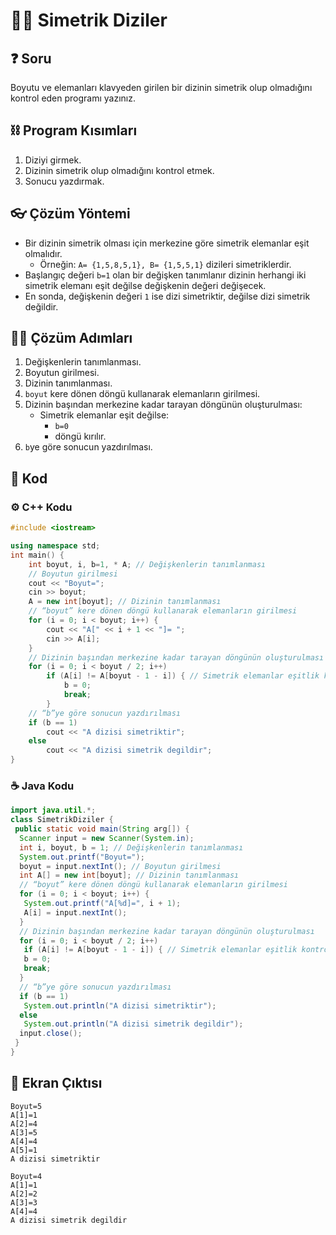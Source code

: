 # 🍏🍎 Simetrik Diziler

<!-- ----------------------------- Soru ----------------------------------- -->

## ❓ Soru
Boyutu ve elemanları klavyeden girilen bir dizinin simetrik olup olmadığını kontrol eden programı yazınız.

<!-- ----------------------------- Program Kısımları ----------------------------------- -->

## ⛓ Program Kısımları
1. Diziyi girmek.
2. Dizinin simetrik olup olmadığını kontrol etmek.
3. Sonucu yazdırmak.
   
<!-- ----------------------------- Çözüm Yöntemi ----------------------------------- -->

## 👓 Çözüm Yöntemi 
- Bir dizinin simetrik olması için merkezine göre simetrik elemanlar eşit olmalıdır. 
  - Örneğin: `A= {1,5,8,5,1}, B= {1,5,5,1}` dizileri simetriklerdir.
- Başlangıç değeri `b=1` olan bir değişken tanımlanır dizinin herhangi iki simetrik elemanı eşit değilse değişkenin değeri değişecek.
- En sonda, değişkenin değeri `1` ise dizi simetriktir, değilse dizi simetrik değildir.

<!-- ----------------------------- Çözüm Adımları ----------------------------------- -->

## 👩‍🔧 Çözüm Adımları
1. Değişkenlerin tanımlanması.
2. Boyutun girilmesi.
3. Dizinin tanımlanması.
4. `boyut` kere dönen döngü kullanarak elemanların girilmesi.
5. Dizinin başından merkezine kadar tarayan döngünün oluşturulması:
   - Simetrik elemanlar eşit değilse:
     - `b=0`
     - döngü kırılır.
6. `b`ye göre sonucun yazdırılması.

<!-- ----------------------------- Kodlar ----------------------------------- -->

## 🤖 Kod

[//]: ------------------------------------------------------------------------------
<!-- ----------------------------- C++ Kodu ----------------------------------- -->
[//]: ------------------------------------------------------------------------------

### ⚙ C++ Kodu

```cpp
#include <iostream>

using namespace std;
int main() {
    int boyut, i, b=1, * A; // Değişkenlerin tanımlanması
    // Boyutun girilmesi
    cout << "Boyut=";
    cin >> boyut;
    A = new int[boyut]; // Dizinin tanımlanması    
    // “boyut” kere dönen döngü kullanarak elemanların girilmesi
    for (i = 0; i < boyut; i++) {
        cout << "A[" << i + 1 << "]= ";
        cin >> A[i];
    }
    // Dizinin başından merkezine kadar tarayan döngünün oluşturulması
    for (i = 0; i < boyut / 2; i++) 
        if (A[i] != A[boyut - 1 - i]) { // Simetrik elemanlar eşitlik kontrolu
            b = 0;
            break;
        }
    // “b”ye göre sonucun yazdırılması
    if (b == 1)
        cout << "A dizisi simetriktir";
    else
        cout << "A dizisi simetrik degildir";
}
```

[//]: ------------------------------------------------------------------------------
<!-- ----------------------------- Java Kodu ----------------------------------- -->
[//]: ------------------------------------------------------------------------------

### ☕ Java Kodu

```java
import java.util.*;
class SimetrikDiziler {
 public static void main(String arg[]) {
  Scanner input = new Scanner(System.in);
  int i, boyut, b = 1; // Değişkenlerin tanımlanması
  System.out.printf("Boyut=");
  boyut = input.nextInt(); // Boyutun girilmesi
  int A[] = new int[boyut]; // Dizinin tanımlanması
  // “boyut” kere dönen döngü kullanarak elemanların girilmesi
  for (i = 0; i < boyut; i++) {
   System.out.printf("A[%d]=", i + 1);
   A[i] = input.nextInt();
  }
  // Dizinin başından merkezine kadar tarayan döngünün oluşturulması
  for (i = 0; i < boyut / 2; i++)  
   if (A[i] != A[boyut - 1 - i]) { // Simetrik elemanlar eşitlik kontrolu
   b = 0;
   break;
  }
  // “b”ye göre sonucun yazdırılması
  if (b == 1) 
   System.out.println("A dizisi simetriktir");
  else
   System.out.println("A dizisi simetrik degildir");
  input.close();
 }
}
```

<!-- ----------------------------- Ekran Çıktısı ----------------------------------- -->

## 🎉 Ekran Çıktısı

```
Boyut=5
A[1]=1
A[2]=4
A[3]=5
A[4]=4
A[5]=1
A dizisi simetriktir

Boyut=4
A[1]=1
A[2]=2
A[3]=3
A[4]=4
A dizisi simetrik degildir
```